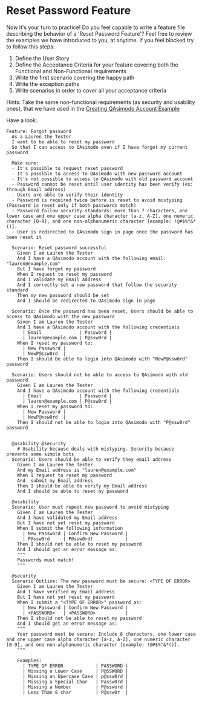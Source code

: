 # Reset Password Feature

Now it's your turn to practice! Do you feel capable to write a feature file describing the behavior of a 'Reset Password Feature'? Feel free to review 
the examples we have introduced to you, at anytime. If you feel blocked try to follow this steps:
1) Define the User Story
2) Define the Acceptance Criteria for your feature covering both the Functional and Non-Functional requirements
3) Write the first scenario covering the happy path
4) Write the exception paths 
4) Write scenarios in order to cover all your acceptance criteria

Hints: Take the same non-functional requirements (as security and usability ones), that we have used in  the [Creating QAsimodo Account Example](tbd) 

Have a look: 
 
    Feature: Forgot password
      As a Lauren the Tester
      I want to be able to reset my password
      So that I can access to QAsimodo even if I have forgot my current password
    
      Make sure:
      - It's possible to request reset password
      - It's possible to access to QAsimodo with new password account
      - It's not possible to access to QAsimodo with old password account
      - Password cannot be reset until user identity has been verify (ex: through Email address)
      - Users are able to verify their identity
      - Password is required twice before is reset to avoid mistyping (Password is reset only if both passwords match)
      - Password follow security standards: more than 7 characters, one lower case and one upper case alpha character [a-z, A-Z], one numeric character [0-9], and one non-alphanumeric character [example: !@#$%^&*()].
      - User is redirected to QAsimodo sign in page once the password has been reset it
    
      Scenario: Reset password successful
        Given I am Lauren the Tester
        And I have a QAsimodo account with the following email: "lauren@example.com"
        But I have forgot my password
        When I request to reset my password
        And I validate my Email address
        And I correctly set a new password that follow the security standard
        Then my new password should be set
        And I should be redirected to QAsimodo sign in page
    
      Scenario: Once the password has been reset, Users should be able to access to QAsimodo with the new password
        Given I am Lauren the Tester
        And I have a QAsimodo account with the following credentials
          | Email              | Password |
          | lauren@example.com | P@ssw0rd |
        When I reset my password to:
          | New Password |
          | NewP@ssw0rd  |
        Then I should be able to login into QAsimodo with "NewP@ssw0rd" password
    
      Scenario: Users should not be able to access to QAsimodo with old password
        Given I am Lauren the Tester
        And I have a QAsimodo account with the following credentials
          | Email              | Password |
          | lauren@example.com | P@ssw0rd |
        When I reset my password to:
          | New Password |
          | NewP@ssw0rd  |
        Then I should not be able to login into QAsimodo with "P@ssw0rd" password
    
    
      @usability @security
        # Usability because deals with mistyping. Security because prevents some simple bots
      Scenario: Users should be able to verify they email address
        Given I am Lauren the Tester
        And my Email address is "lauren@example.com"
        When I request to reset my password
        And  submit my Email address
        Then I should be able to verify my Email address
        And I should be able to reset my password
    
      @usability
      Scenario: User must repeat new password to avoid mistyping
        Given I am Lauren the Tester
        And I have validated my Email address
        But I have not yet reset my password
        When I submit the following information
          | New Password | Confirm New Password |
          | P@ssw0rd     | P@ssw0rd!            |
        Then I should not be able to reset my password
        And I should get an error message as:
        """
        Passwords must match!
        """
    
      @security
      Scenario Outline: The new password must be secure: <TYPE OF ERROR>
        Given I am Lauren the Tester
        And I have verified my Email address
        But I have not yet reset my password
        When I submit a "<TYPE OF ERROR>" password as:
          | New Password | Confirm New Password |
          | <PASSWORD>   | <PASSWORD>           |
        Then I should not be able to reset my password
        And I should get an error message as:
        """
        Your password must be secure: Include 8 characters, one lower case and one upper case alpha character [a-z, A-Z], one numeric character [0-9], and one non-alphanumeric character [example: !@#$%^&*()].
        """
    
        Examples:
          | TYPE OF ERROR            | PASSWORD |
          | Missing a Lower Case     | P@SSW0RD |
          | Missing an Upercase Case | p@ssw0rd |
          | Missing a Special Char   | Passw0rd |
          | Missing a Number         | P@ssword |
          | Less Than 8 char         | P@ssw0r  |
    